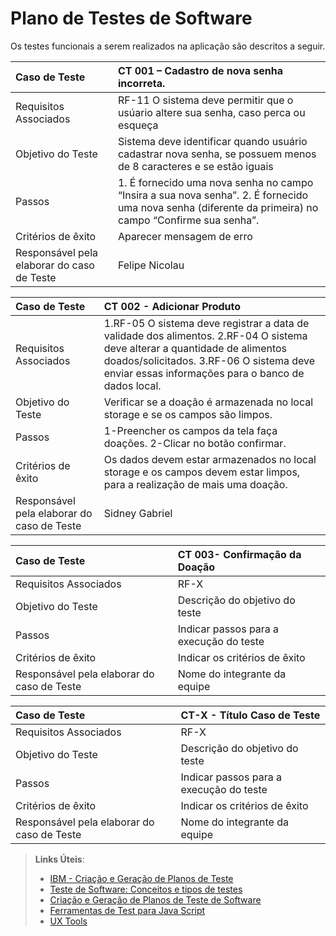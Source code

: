 # Plano de Testes de Software


Os testes funcionais a serem realizados na aplicação são descritos a seguir. 

|Caso de Teste    | CT 001 – Cadastro de nova senha incorreta.|
|:---|:---|
| Requisitos Associados | RF-11 O sistema deve permitir que o usúario altere sua senha, caso perca ou esqueça|
| Objetivo do Teste | Sistema deve identificar quando usuário cadastrar nova senha, se possuem menos de 8 caracteres e se estão iguais |
| Passos | 1. É fornecido uma nova senha no campo “Insira a sua nova senha”. 2. É fornecido uma nova senha (diferente da primeira) no campo “Confirme sua senha”.|
| Critérios de êxito | Aparecer mensagem de erro |
| Responsável pela elaborar do caso de Teste | Felipe Nicolau |




|Caso de Teste    | CT 002 - Adicionar Produto|
|:---|:---|
| Requisitos Associados | 1.RF-05	O sistema deve registrar a data de validade dos alimentos. 2.RF-04 O sistema deve alterar a quantidade de alimentos doados/solicitados. 3.RF-06	O sistema deve enviar essas informações para o banco de dados local. |
| Objetivo do Teste | Verificar se a doação é armazenada no local storage e se os campos são limpos. |
| Passos | 1-Preencher os campos da tela faça doações. 2-Clicar no botão confirmar. |
| Critérios de êxito |  Os dados devem estar armazenados no local storage e os campos devem estar limpos, para a realização de mais uma doação.|
| Responsável pela elaborar do caso de Teste | Sidney Gabriel|


|Caso de Teste    | CT 003- Confirmação da Doação |
|:---|:---|
| Requisitos Associados | RF-X |
| Objetivo do Teste | Descrição do objetivo do teste |
| Passos | Indicar passos para a execução do teste |
| Critérios de êxito | Indicar os critérios de êxito  |
| Responsável pela elaborar do caso de Teste | Nome do integrante da equipe |


|Caso de Teste    | CT-X - Título Caso de Teste |
|:---|:---|
| Requisitos Associados | RF-X |
| Objetivo do Teste | Descrição do objetivo do teste |
| Passos | Indicar passos para a execução do teste |
| Critérios de êxito | Indicar os critérios de êxito  |
| Responsável pela elaborar do caso de Teste | Nome do integrante da equipe |
 
> **Links Úteis**:
> - [IBM - Criação e Geração de Planos de Teste](https://www.ibm.com/developerworks/br/local/rational/criacao_geracao_planos_testes_software/index.html)
> -  [Teste de Software: Conceitos e tipos de testes](https://blog.onedaytesting.com.br/teste-de-software/)
> - [Criação e Geração de Planos de Teste de Software](https://www.ibm.com/developerworks/br/local/rational/criacao_geracao_planos_testes_software/index.html)
> - [Ferramentas de Test para Java Script](https://geekflare.com/javascript-unit-testing/)
> - [UX Tools](https://uxdesign.cc/ux-user-research-and-user-testing-tools-2d339d379dc7)
